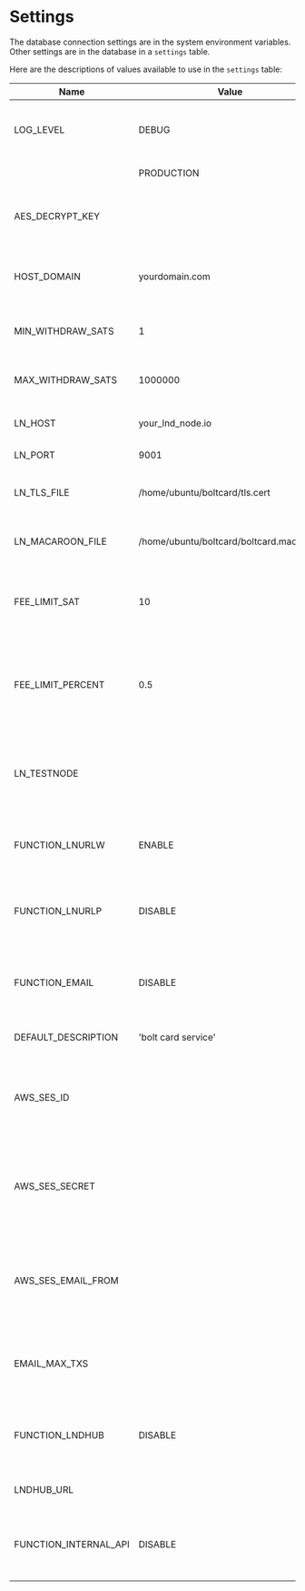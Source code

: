 # Settings

The database connection settings are in the system environment variables.  
Other settings are in the database in a `settings` table. 

Here are the descriptions of values available to use in the `settings` table:

| Name | Value | Description |
| --- | --- | --- |
| LOG_LEVEL | DEBUG | system logs are verbose to enable easier debug |
| | PRODUCTION | system logs are minimal |
| AES_DECRYPT_KEY | | hex encoded 128 bit AES key - see [FAQ](FAQ.md#how-do-i-generate-a-random-key-value-)|
| HOST_DOMAIN | yourdomain.com | the domain for hosting lnurlw & lnurlp services |
| MIN_WITHDRAW_SATS | 1 | minimum satoshis for lnurlw response |
| MAX_WITHDRAW_SATS | 1000000 | maximum satoshis for lnurlw response |
| LN_HOST | your_lnd_node.io | LND node gRPC domain |
| LN_PORT | 9001 | LND node gRPC port |
| LN_TLS_FILE | /home/ubuntu/boltcard/tls.cert | absolute path to your LND TLC certificate |
| LN_MACAROON_FILE | /home/ubuntu/boltcard/boltcard.macaroon | absolute path to your LND macaroon |
| FEE_LIMIT_SAT | 10 | the base fee limit amount for every invoice payment |
| FEE_LIMIT_PERCENT | 0.5 | the percentage fee limit amount added to the base fee limit amount |
| LN_TESTNODE | | lightning node pubkey for allowing only the defined test node |
| FUNCTION_LNURLW | ENABLE | system level switch for LNURLw (bolt card) services |
| FUNCTION_LNURLP | DISABLE | system level switch for LNURLp (lightning address) services |
| FUNCTION_EMAIL | DISABLE | system level switch for email updates on credits & debits |
| DEFAULT_DESCRIPTION | 'bolt card service' | default description of payment |
| AWS_SES_ID | | Amazon Web Services - Simple Email Service - access id |
| AWS_SES_SECRET | | Amazon Web Services - Simple Email Service - access secret |
| AWS_SES_EMAIL_FROM | | Amazon Web Services - Simple Email Service - email from field |
| EMAIL_MAX_TXS | | maximum number of transactions to include in the email body |
| FUNCTION_LNDHUB | DISABLE | system level switch for using LNDHUB in place of LND |
| LNDHUB_URL | | URL for the LNDHUB service |
| FUNCTION_INTERNAL_API | DISABLE | system level switch for activating the internal API |
